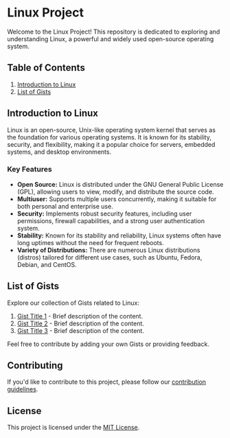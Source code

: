 # Linux Project

Welcome to the Linux Project! This repository is dedicated to exploring and understanding Linux, a powerful and widely used open-source operating system.

## Table of Contents

1. [Introduction to Linux](#introduction-to-linux)
2. [List of Gists](#list-of-gists)

## Introduction to Linux

Linux is an open-source, Unix-like operating system kernel that serves as the foundation for various operating systems. It is known for its stability, security, and flexibility, making it a popular choice for servers, embedded systems, and desktop environments.

### Key Features

- **Open Source:** Linux is distributed under the GNU General Public License (GPL), allowing users to view, modify, and distribute the source code.
- **Multiuser:** Supports multiple users concurrently, making it suitable for both personal and enterprise use.
- **Security:** Implements robust security features, including user permissions, firewall capabilities, and a strong user authentication system.
- **Stability:** Known for its stability and reliability, Linux systems often have long uptimes without the need for frequent reboots.
- **Variety of Distributions:** There are numerous Linux distributions (distros) tailored for different use cases, such as Ubuntu, Fedora, Debian, and CentOS.

## List of Gists

Explore our collection of Gists related to Linux:

1. [Gist Title 1](#) - Brief description of the content.
2. [Gist Title 2](#) - Brief description of the content.
3. [Gist Title 3](#) - Brief description of the content.

Feel free to contribute by adding your own Gists or providing feedback.

## Contributing

If you'd like to contribute to this project, please follow our [contribution guidelines](CONTRIBUTING.md).

## License

This project is licensed under the [MIT License](LICENSE).
